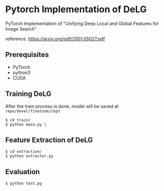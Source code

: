 
# Pytorch Implementation of DeLG
PyTorch Implementation of "Unifying Deep Local and Global Features for Image Search"      

reference: https://arxiv.org/pdf/2001.05027.pdf


## Prerequisites
+ PyTorch
+ python3
+ CUDA

## Training DeLG
After the train process is done, model will be saved at `repo/devel/finetune/ckpt`

~~~shell
$ cd train/
$ python main.py \
~~~

## Feature Extraction of DeLG

~~~shell
$ cd extraction/
$ python extractor.py 
~~~

## Evaluation 
~~~shell
$ python test.py
~~~

